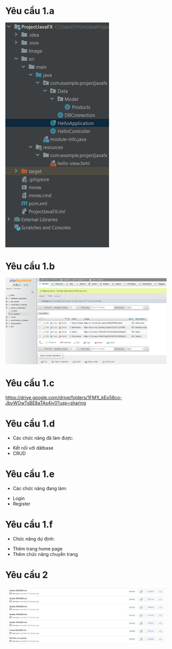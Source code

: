 # Yêu cầu 1.a<br>
![](https://github.com/hon-pnv/JavaFX/blob/main/ProjectJavaFX/Image/Image1a.PNG)
# Yêu cầu 1.b<br>
![](https://github.com/hon-pnv/JavaFX/blob/main/ProjectJavaFX/Image/Image1b.PNG)
# Yêu cầu 1.c<br>
https://drive.google.com/drive/folders/1FM1I_kEo58co-JbyWOwTsBE8aTAs4jv0?usp=sharing
# Yêu cầu 1.d<br>
- Các chức năng đã làm được:
+ Kết nối với dâtbase
+ CRUD
# Yêu cầu 1.e<br>
- Các chức năng đang làm:
+ Login
+ Register
# Yêu cầu 1.f<br>
- Chức năng dự định:
+ Thêm trang home page
+ Thêm chức năng chuyển trang
# Yêu cầu 2<br>
![](https://github.com/hon-pnv/JavaFX/blob/main/ProjectJavaFX/Image/Y%C3%AAu%20c%E1%BA%A7u%202.PNG)
